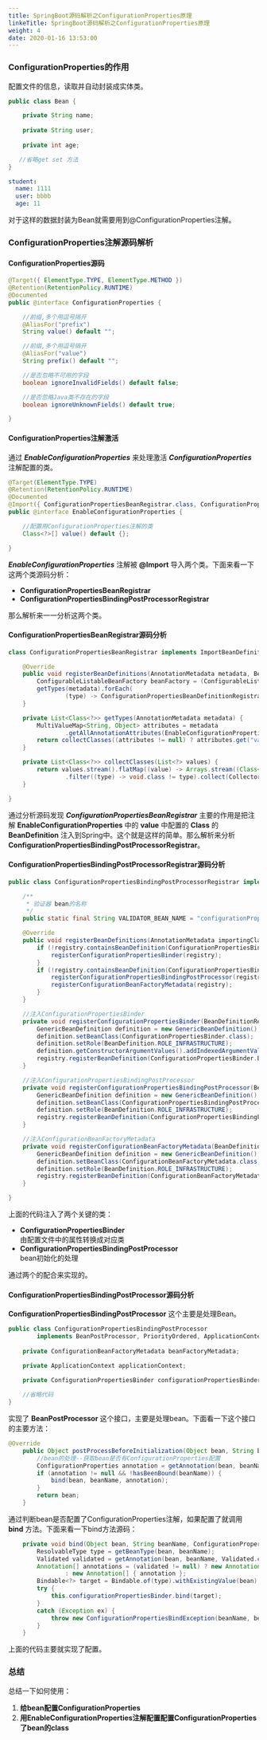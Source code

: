 ```yaml
---
title: SpringBoot源码解析之ConfigurationProperties原理
linkeTitle: SpringBoot源码解析之ConfigurationProperties原理
weight: 4
date: 2020-01-16 13:53:00
---
```

### ConfigurationProperties的作用
配置文件的信息，读取并自动封装成实体类。

```java
public class Bean {

    private String name;
    
    private String user;
    
    private int age;

   //省略get set 方法
}
```

```yaml
student:
  name: 1111
  user: bbbb
  age: 11
```
对于这样的数据封装为Bean就需要用到@ConfigurationProperties注解。
### ConfigurationProperties注解源码解析
#### ConfigurationProperties源码

```java
@Target({ ElementType.TYPE, ElementType.METHOD })
@Retention(RetentionPolicy.RUNTIME)
@Documented
public @interface ConfigurationProperties {

	//前缀,多个用逗号隔开
	@AliasFor("prefix")
	String value() default "";

	//前缀,多个用逗号隔开
	@AliasFor("value")
	String prefix() default "";

	//是否忽略不可用的字段
	boolean ignoreInvalidFields() default false;

	//是否忽略Java类不存在的字段
	boolean ignoreUnknownFields() default true;

}
```
#### ConfigurationProperties注解激活
通过 ***EnableConfigurationProperties*** 来处理激活 ***ConfigurationProperties*** 注解配置的类。

```java
@Target(ElementType.TYPE)
@Retention(RetentionPolicy.RUNTIME)
@Documented
@Import({ ConfigurationPropertiesBeanRegistrar.class, ConfigurationPropertiesBindingPostProcessorRegistrar.class })
public @interface EnableConfigurationProperties {

	//配置用ConfigurationProperties注解的类
	Class<?>[] value() default {};

}
```
***EnableConfigurationProperties*** 注解被 **@Import** 导入两个类。下面来看一下这两个类源码分析：
- **ConfigurationPropertiesBeanRegistrar**
- **ConfigurationPropertiesBindingPostProcessorRegistrar**

那么解析来一一分析这两个类。
#### ConfigurationPropertiesBeanRegistrar源码分析

```java
class ConfigurationPropertiesBeanRegistrar implements ImportBeanDefinitionRegistrar {

	@Override
	public void registerBeanDefinitions(AnnotationMetadata metadata, BeanDefinitionRegistry registry) {
		ConfigurableListableBeanFactory beanFactory = (ConfigurableListableBeanFactory) registry;
		getTypes(metadata).forEach(
				(type) -> ConfigurationPropertiesBeanDefinitionRegistrar.register(registry, beanFactory, type));
	}

	private List<Class<?>> getTypes(AnnotationMetadata metadata) {
		MultiValueMap<String, Object> attributes = metadata
				.getAllAnnotationAttributes(EnableConfigurationProperties.class.getName(), false);
		return collectClasses((attributes != null) ? attributes.get("value") : Collections.emptyList());
	}

	private List<Class<?>> collectClasses(List<?> values) {
		return values.stream().flatMap((value) -> Arrays.stream((Class<?>[]) value))
				.filter((type) -> void.class != type).collect(Collectors.toList());
	}

}
```
通过分析源码发现 ***ConfigurationPropertiesBeanRegistrar*** 主要的作用是把注解 **EnableConfigurationProperties** 中的 **value** 中配置的 **Class** 的 **BeanDefinition** 注入到Spring中。这个就是这样的简单。那么解析来分析 **ConfigurationPropertiesBindingPostProcessorRegistrar**。
#### ConfigurationPropertiesBindingPostProcessorRegistrar源码分析

```java
public class ConfigurationPropertiesBindingPostProcessorRegistrar implements ImportBeanDefinitionRegistrar {

	/**
	 * 验证器 bean的名称
	 */
	public static final String VALIDATOR_BEAN_NAME = "configurationPropertiesValidator";

	@Override
	public void registerBeanDefinitions(AnnotationMetadata importingClassMetadata, BeanDefinitionRegistry registry) {
		if (!registry.containsBeanDefinition(ConfigurationPropertiesBinder.BEAN_NAME)) {
			registerConfigurationPropertiesBinder(registry);
		}
		if (!registry.containsBeanDefinition(ConfigurationPropertiesBindingPostProcessor.BEAN_NAME)) {
			registerConfigurationPropertiesBindingPostProcessor(registry);
			registerConfigurationBeanFactoryMetadata(registry);
		}
	}

	//注入ConfigurationPropertiesBinder
	private void registerConfigurationPropertiesBinder(BeanDefinitionRegistry registry) {
		GenericBeanDefinition definition = new GenericBeanDefinition();
		definition.setBeanClass(ConfigurationPropertiesBinder.class);
		definition.setRole(BeanDefinition.ROLE_INFRASTRUCTURE);
		definition.getConstructorArgumentValues().addIndexedArgumentValue(0, VALIDATOR_BEAN_NAME);
		registry.registerBeanDefinition(ConfigurationPropertiesBinder.BEAN_NAME, definition);
	}

	//注入ConfigurationPropertiesBindingPostProcessor
	private void registerConfigurationPropertiesBindingPostProcessor(BeanDefinitionRegistry registry) {
		GenericBeanDefinition definition = new GenericBeanDefinition();
		definition.setBeanClass(ConfigurationPropertiesBindingPostProcessor.class);
		definition.setRole(BeanDefinition.ROLE_INFRASTRUCTURE);
		registry.registerBeanDefinition(ConfigurationPropertiesBindingPostProcessor.BEAN_NAME, definition);
	}

	//注入ConfigurationBeanFactoryMetadata
	private void registerConfigurationBeanFactoryMetadata(BeanDefinitionRegistry registry) {
		GenericBeanDefinition definition = new GenericBeanDefinition();
		definition.setBeanClass(ConfigurationBeanFactoryMetadata.class);
		definition.setRole(BeanDefinition.ROLE_INFRASTRUCTURE);
		registry.registerBeanDefinition(ConfigurationBeanFactoryMetadata.BEAN_NAME, definition);
	}

}
```
上面的代码注入了两个关键的类：
- **ConfigurationPropertiesBinder**  
  由配置文件中的属性转换成对应类
- **ConfigurationPropertiesBindingPostProcessor**  
  bean初始化的处理

通过两个的配合来实现的。
#### ConfigurationPropertiesBindingPostProcessor源码分析
**ConfigurationPropertiesBindingPostProcessor** 这个主要是处理Bean。

```java
public class ConfigurationPropertiesBindingPostProcessor
		implements BeanPostProcessor, PriorityOrdered, ApplicationContextAware, InitializingBean {
    
	private ConfigurationBeanFactoryMetadata beanFactoryMetadata;

	private ApplicationContext applicationContext;

	private ConfigurationPropertiesBinder configurationPropertiesBinder;	 
	
	//省略代码
}
```
实现了 **BeanPostProcessor** 这个接口，主要是处理bean。下面看一下这个接口的主要方法：

```java
@Override
	public Object postProcessBeforeInitialization(Object bean, String beanName) throws BeansException {
		//bean的处理--获取bean是否有ConfigurationProperties配置
		ConfigurationProperties annotation = getAnnotation(bean, beanName, ConfigurationProperties.class);
		if (annotation != null && !hasBeenBound(beanName)) {
			bind(bean, beanName, annotation);
		}
		return bean;
	}
```
通过判断bean是否配置了ConfigurationProperties注解，如果配置了就调用 **bind** 方法。下面来看一下bind方法源码：

```java
	private void bind(Object bean, String beanName, ConfigurationProperties annotation) {
		ResolvableType type = getBeanType(bean, beanName);
		Validated validated = getAnnotation(bean, beanName, Validated.class);
		Annotation[] annotations = (validated != null) ? new Annotation[] { annotation, validated }
				: new Annotation[] { annotation };
		Bindable<?> target = Bindable.of(type).withExistingValue(bean).withAnnotations(annotations);
		try {
			this.configurationPropertiesBinder.bind(target);
		}
		catch (Exception ex) {
			throw new ConfigurationPropertiesBindException(beanName, bean.getClass(), annotation, ex);
		}
	}
```
上面的代码主要就实现了配置。
### 总结
总结一下如何使用：
1. **给bean配置ConfigurationProperties**
2. **用EnableConfigurationProperties注解配置配置ConfigurationProperties了bean的class**
